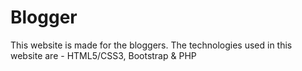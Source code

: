 # Blogger
This website is made for the bloggers. The technologies used in this website are - HTML5/CSS3, Bootstrap &amp; PHP
